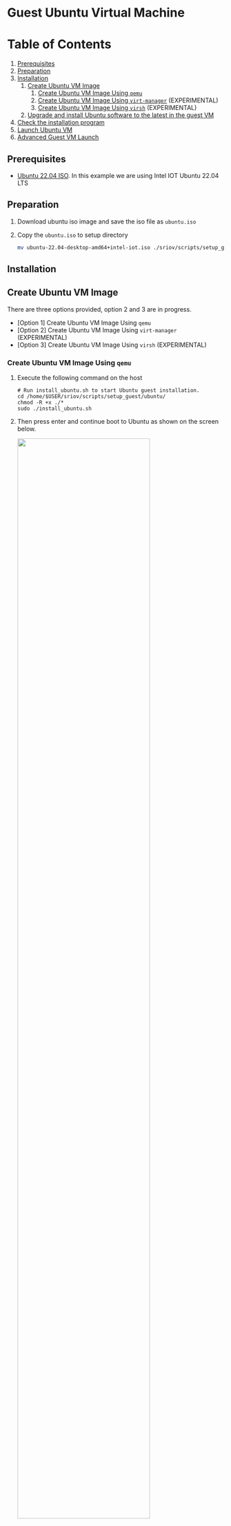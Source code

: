 # Guest Ubuntu Virtual Machine

# Table of Contents
1. [Prerequisites](#prerequisites)
1. [Preparation](#preparation)
1. [Installation](#installation)
    1. [Create Ubuntu VM Image](#create-ubuntu-vm-image)
        1. [Create Ubuntu VM Image Using `qemu`](#create-ubuntu-vm-image-using-qemu)
        1. [Create Ubuntu VM Image Using `virt-manager`](#create-ubuntu-vm-image-using-virt-manager) (EXPERIMENTAL)
        1. [Create Ubuntu VM Image Using `virsh`](#create-ubuntu-vm-image-using-virsh) (EXPERIMENTAL)
    1. [Upgrade and install Ubuntu software to the latest in the guest VM](#upgrade-and-install-ubuntu-software-to-the-latest-in-the-guest-vm)
1. [Check the installation program](#check-the-installation-program)
1. [Launch Ubuntu VM](#launch-ubuntu-vm)
1. [Advanced Guest VM Launch](#advanced-guest-vm-launch)

## Prerequisites

* [Ubuntu 22.04 ISO](https://cdimage.ubuntu.com/releases/jammy/release/inteliot/ubuntu-22.04-desktop-amd64+intel-iot.iso). In this example we are using Intel IOT Ubuntu 22.04 LTS

## Preparation

1. Download ubuntu iso image and save the iso file as `ubuntu.iso`

2. Copy the `ubuntu.iso` to setup directory

    ```sh
    mv ubuntu-22.04-desktop-amd64+intel-iot.iso ./sriov/scripts/setup_guest/ubuntu/ubuntu.iso
    ```

## Installation

## Create Ubuntu VM Image

There are three options provided, option 2 and 3 are in progress.

* [Option 1] Create Ubuntu VM Image Using `qemu`
* [Option 2] Create Ubuntu VM Image Using `virt-manager` (EXPERIMENTAL)
* [Option 3] Create Ubuntu VM Image Using `virsh` (EXPERIMENTAL)

### Create Ubuntu VM Image Using `qemu`

1. Execute the following command on the host

    ```shell
    # Run install_ubuntu.sh to start Ubuntu guest installation.
    cd /home/$USER/sriov/scripts/setup_guest/ubuntu/
    chmod -R +x ./*
    sudo ./install_ubuntu.sh
    ```
    
2. Then press enter and continue boot to Ubuntu as shown on the screen below.

    <img src=./media/ubuntusetup1.png width="80%">

3. Run Ubuntu OS installation to install into the guest image and shutdown after completion, continue to execute [Upgrade and install Ubuntu software to the latest in the guest VM](#upgrade-and-install-ubuntu-software-to-the-latest-in-the-guest-vm)

### Create Ubuntu VM Image Using `virt-manager`  (EXPERIMENTAL)

1. Run `virt-manager` to start Ubuntu guest installation on the host.

    ```shell
    virt-manager
    ```

2. Select image and follow Ubuntu installation steps until installation is successful.

    <img src=./media/setup_ubuntu1.png width="80%">
    <img src=./media/virtsetup3.png width="80%">
    <img src=./media/virtsetup4.png width="80%">
    <img src=./media/setup_ubuntu2.png width="80%">

3. After successful installation,  shutdown the virtual machine, continue to execute [Upgrade and install Ubuntu software to the latest in the guest VM](#upgrade-and-install-ubuntu-software-to-the-latest-in-the-guest-vm)

### Create Ubuntu VM Image Using `virsh`  (EXPERIMENTAL)

1. Run `virsh_install_ubuntu.sh` to start ubuntu guest installation.

    ```sh
    # on the host
    cd /home/$USER/sriov/scripts/setup_guest/ubuntu/
    sudo ./virsh_install_ubuntu.sh
    ```

2. Follow ubuntu installation steps until installation is successful.

    ```sh
    sudo virsh list --all
    ```

    Output
    ```sh
    Id   Name    State
    ------------------------
    1    ubuntu   running
    ```

3. After successful installation,  shutdown the virtual machine, continue to execute [Upgrade and install Ubuntu software to the latest in the guest VM](#upgrade-and-install-ubuntu-software-to-the-latest-in-the-guest-vm)

### Upgrade and install Ubuntu software to the latest in the guest VM

1. on the host, start the ubuntu VM

    ```shell
    cd /home/$USER/sriov/scripts/setup_guest/ubuntu/
    sudo ./start_ubuntu.sh
    ```
    
2. Open a `Terminal` withon the guest VM.

3. Run the command shown below to upgrade Ubuntu software to the latest in the guest VM.

    ```shell
    # Upgrade Ubuntu software
    sudo apt -y update
    sudo apt -y upgrade
    sudo apt -y install openssh-server
    ```

4. Copy the following files and directories from the /home/idvuser/ directory of the host to the /home/idvuser/ directory of the guest.

    ```shell
    # on the host
    cd /home/$USER/
    # `idvuser` is the user name of the virtual machine Ubuntu system, Please replace it yourself
    rsync -avz -e "ssh -p 2222" --exclude '*.qcow2' --exclude '*.iso' ./sriov idvuser@localhost:/home/idvuser/
    ```

5. Run sriov_setup_kernel.sh in Ubuntu guest VM. Please be patient, it will take a few hours

    ```shell
    # in the guest
    cd /home/$USER/
    cp -rf ./sriov/sriov_patches ./sriov/scripts/setup_guest/ubuntu/

    # This will install kernel and firmware, and update grub
    cd ./sriov/scripts/setup_guest/ubuntu/
    sudo ./sriov_prepare_projects.sh
    sudo ./sriov_setup_ubuntu_guest_kernel.sh
    ```

6. Reboot the system.

    ```shell
    sudo reboot
    ```

7. After rebooting, check if the kernel is the installed version.

    ```shell
    uname -r
    ```

    Output

    ```shell
    6.6.32-ubuntu-sriov
    ```

8. Prepare and generate the install files in Ubuntu guest VM.

    ```shell
    # on the guest
    cd /home/$USER/sriov/scripts/setup_guest/ubuntu/
    sudo ./sriov_install_projects.sh
    
    # After executing the above command, 3 folders will be generated
    # ./sriov/scripts/setup_guest/ubuntu/packages
    # ./sriov/scripts/setup_guest/ubuntu/sriov_install
    # ./sriov/scripts/setup_guest/ubuntu/sriov_build
    ```

9. Run configure_ubuntu_guest.sh in Ubuntu guest VM.

    ```shell
    # on the guest
    # This will install userspace libraries and tools
    cd /home/$USER/sriov/scripts/setup_guest/ubuntu/
    sudo ./configure_ubuntu_guest.sh
    ```

10. After the installation completed, reboot the guest when prompted.

11. Next, shutdown the guest properly. The Ubuntu image `Ubuntu.qcow2` is now ready to use.

## Check the installation program

### Start and Check VM

1. Start vm

    ```shell
    cd /home/$USER/sriov/scripts/setup_guest/ubuntu/
    sudo ./start_ubuntu.sh
    ```

2. Check the software version

    ```shell
    cd /home/$USER/sriov/scripts/setup_guest/ubuntu/
    sudo ./sriov_check_version.sh
    ```

    Example output
    ```shell
    gmmlib-sriov                        2405-1
    libdrm-amdgpu1:amd64                2.4.113-2~ubuntu0.22.04.1
    libdrm-common                       2.4.113-2~ubuntu0.22.04.1
    libdrm-dev:amd64                    2.4.113-2~ubuntu0.22.04.1
    libdrm-intel1:amd64                 2.4.113-2~ubuntu0.22.04.1
    libdrm-nouveau2:amd64               2.4.113-2~ubuntu0.22.04.1
    libdrm-radeon1:amd64                2.4.113-2~ubuntu0.22.04.1
    libdrm-sriov                        2405-1
    libdrm2:amd64                       2.4.113-2~ubuntu0.22.04.1
    libva-drm2:amd64                    2.14.0-1
    libva-sriov                         2405-1
    libva-utils-sriov                   2405-1
    libva-wayland2:amd64                2.14.0-1
    libva-x11-2:amd64                   2.14.0-1
    libva2:amd64                        2.14.0-1
    libvariable-magic-perl              0.62-1build5
    libva-utils-sriov                   2405-1
    media-driver-sriov                  2405-1
    libegl-mesa0:amd64                  23.2.1-1ubuntu3.1~22.04.2
    libegl1-mesa:amd64                  23.0.4-0ubuntu1~22.04.1
    libegl1-mesa-dev:amd64              23.2.1-1ubuntu3.1~22.04.2
    libgl1-mesa-dri:amd64               23.2.1-1ubuntu3.1~22.04.2
    libglapi-mesa:amd64                 23.2.1-1ubuntu3.1~22.04.2
    libglu1-mesa:amd64                  9.0.2-1
    libglu1-mesa-dev:amd64              9.0.2-1
    libglx-mesa0:amd64                  23.2.1-1ubuntu3.1~22.04.2
    mesa-common-dev:amd64               23.2.1-1ubuntu3.1~22.04.2
    mesa-sriov                          2405-1
    mesa-utils                          8.4.0-1ubuntu1
    mesa-utils-bin:amd64                8.4.0-1ubuntu1
    mesa-va-drivers:amd64               23.2.1-1ubuntu3.1~22.04.2
    mesa-vdpau-drivers:amd64            23.2.1-1ubuntu3.1~22.04.2
    mesa-vulkan-drivers:amd64           22.2.5-0ubuntu0.1~22.04.1
    onevpl-gpu-sriov                    2405-1
    onevpl-gpu-sriov                    2405-1
    onevpl-sriov                        2405-1
    libspice-client-glib-2.0-8:amd64    0.39-3ubuntu1
    libspice-client-gtk-3.0-5:amd64     0.39-3ubuntu1
    spice-client-glib-usb-acl-helper    0.39-3ubuntu1
    libspice-protocol-dev               0.14.3-1
    libspice-server-dev:amd64           0.15.0-2ubuntu4
    libspice-server1:amd64              0.15.0-2ubuntu4
    intel-igc-core                      1.0.13700.14
    intel-igc-opencl                    1.0.13700.14
    intel-level-zero-gpu                1.3.26032.30
    intel-opencl-icd                    23.13.26032.30
    libigdgmm12:amd64                   22.3.0
    ```

3. Check Ubuntu grub configuration

    ```shell
    sudo cat /etc/default/grub
    ```

    Example output
    
    ```shell
    GRUB_DEFAULT="Advanced options for Debian GNU/Linux>Debian GNU/Linux, with Linux 6.6.32-ubuntu"
    .....
    GRUB_CMDLINE_LINUX_DEFAULT="quiet console=tty0,115200n8 intel_iommu=on iommu=soft vt_handoff=7"
    GRUB_CMDLINE_LINUX="splash i915.enable_guc=3 i915.force_probe=* udmabuf.list_limit=8192"
    
    ```

4. Check the loading driver

    ```shell
    glxinfo -B
    ```

    Example output
    ```
    name of display: :0
    display: :0  screen: 0
    direct rendering: Yes
    Extended renderer info (GLX_MESA_query_renderer):
        Vendor: Intel (0x8086)
        Device: Mesa Intel(R) Graphics (ADL GT2) (0x46a6)
        Version: 23.2.1
        Accelerated: yes
        Video memory: 1974MB
        Unified memory: yes
        Preferred profile: core (0x1)
        Max core profile version: 4.6
        Max compat profile version: 4.6
        Max GLES1 profile version: 1.1
        Max GLES[23] profile version: 3.2
    OpenGL vendor string: Intel
    OpenGL renderer string: Mesa Intel(R) Graphics (ADL GT2)
    OpenGL core profile version string: 4.6 (Core Profile) Mesa 23.2.1 (git-49a47f187e)
    OpenGL core profile shading language version string: 4.60
    OpenGL core profile context flags: (none)
    OpenGL core profile profile mask: core profile
    
    OpenGL version string: 4.6 (Compatibility Profile) Mesa 23.2.1 (git-49a47f187e)
    OpenGL shading language version string: 4.60
    OpenGL context flags: (none)
    OpenGL profile mask: compatibility profile
    
    OpenGL ES profile version string: OpenGL ES 3.2 Mesa 23.2.1 (git-49a47f187e)
    OpenGL ES profile shading language version string: OpenGL ES GLSL ES 3.20`
    ```
## Launch Ubuntu VM

There are three options provided, option 2 and 3 are in progress. Choose the corresponding launch method according to your installation method.

* [Option 1] Launch From `qemu`
* [Option 2] Launch From `virt-manager` (EXPERIMENTAL)
* [Option 3] Launch From `virsh` (EXPERIMENTAL)

### Launch From `qemu`

1. Run `start_ubuntu.sh` to launch ubuntu virtual machine

    ```sh
    cd /home/$USER/sriov/scripts/setup_guest/ubuntu/
    sudo ./start_ubuntu.sh
    ```

### Launch From `virt-manager` (EXPERIMENTAL)

1. Run `virt-manager` to launch ubuntu virtual machine
    ```shell
    virt-manager
    ```
    <img src=./media/ubuntu_virt.png width="80%">

### Launch From `virsh` (EXPERIMENTAL)

1. Run `virsh` to launch ubuntu  virtual machine

    ```sh
    sudo virsh start ubuntu
    ```

## Advanced Guest VM Launch

   + Customize launch single VM
      The `start_ubuntu.sh` script help on the host
        ```shell
        cd /home/$USER/sriov/scripts/setup_guest/ubuntu/
        sudo ./start_ubuntu.sh -h
        ```

        Output

        ```shell
        start_ubuntu.sh [-h] [-m] [-c] [-n] [-d] [-f] [-p] [-e] [--passthrough-pci-usb] [--passthrough-pci-udc] [--passthrough-pci-audio] [--passthrough-pci-eth] [--passthrough-pci-wifi] [--disable-kernel-irqchip] [--display] [--enable-pwr-ctrl] [--spice] [--audio]
        Options:
            -h  show this help message
            -m  specify guest memory size, eg. "-m 4G or -m 4096M"
            -c  specify guest cpu number, eg. "-c 4"
            -n  specify guest vm name, eg. "-n <guest_name>"
            -d  specify guest virtual disk image, eg. "-d /path/to/<guest_image>"
            -f  specify guest firmware OVMF variable image, eg. "-d /path/to/<ovmf_vars.fd>"
            -p  specify host forward ports, current support ssh, eg. "-p ssh=2222"
            -e  specify extra qemu cmd, eg. "-e "-monitor stdio""
            --passthrough-pci-usb passthrough USB PCI bus to guest.
            --passthrough-pci-udc passthrough USB Device Controller ie. UDC PCI bus to guest.
            --passthrough-pci-audio passthrough Audio PCI bus to guest.
            --passthrough-pci-eth passthrough Ethernet PCI bus to guest.
            --passthrough-pci-wifi passthrough WiFi PCI bus to guest.
            --disable-kernel-irqchip set kernel_irqchip=off.
            --display specify guest display connectors configuration with HPD (Hot Plug Display) feature,
                  eg. "--display full-screen,connectors.0=HDMI-1,connectors.1=DP-1"
                sub-param: max-outputs=[number of displays], set the max number of displays for guest vm, eg. "max-outputs=2"
                sub-param: full-screen, switch the guest vm display to full-screen mode.
                sub-param: show-fps, show fps info on the guest vm primary display.
                sub-param: connectors.[index]=[connector name], assign a connected display connector to guest vm.
                sub-param: extend-abs-mode, enable extend absolute mode across all monitors.
                sub-param: disable-host-input, disallow host's HID devices to control the guest.
            --enable-pwr-ctrl option allow guest power control from host via qga socket.
            --spice enable SPICE feature with sub-parameters,
                  eg. "--spice display=egl-headless,port=3002,disable-ticketing=on,spice-audio=on,usb-redir=1"
                sub-param: display=[display mode], set display mode, eg. "display=egl-headless"
                sub-param: port=[spice port], assign spice port, eg. "port=3002"
                sub-param: disable-ticketing=[on|off], set disable-ticketing, eg. "disable-ticketing=on"
                sub-param: spice-audio=[on|off], set spice audio eg. "spice-audio=on"
                sub-param: usb-redir=[number of USB redir channel], set USB redirection channel number, eg. "usb-redir=2"
            --audio enable hda audio for guest vm with sub-parameters,
                  eg. "--audio device=intel-hda,name=hda-audio,sink=alsa_output.pci-0000_00_1f.3.analog-stereo,timer-period=5000"
                sub-param: device=[device], set audio device, eg. "device=intel-hda"
                sub-param: name=[name], set audio device name, eg. "name=hda-audio"
                sub-param: server=[audio server], set audio server, eg. "unix:/run/user/1000/pulse/native"
                sub-param: sink=[audio sink], set audio stream routing. Use "pacmd list-sinks" to find available audio sinks
                sub-param: timer-period=[period], set timer period in microseconds (us), eg. "timer-period=5000"
        ```
 + Launch Multiple Ubuntu Guest VMs

   Run the `start_all_ubuntu.sh`, Please be patient, it will take some time
    ```shell
    #on the host
    cd /home/$USER/scripts/setup_guest/ubuntu/
    sudo ./start_all_ubuntu.sh
    ```
   
   After running start_all_ubuntu.sh, it will help you do the following:
   
   1. create multiple copies of `OVMF` files.
   
   2. create and setup the Ubuntu guest images. And the images will be named as `ubuntu.qcow2`, `ubuntu2.qcow2`, `ubuntu3.qcow2` and `ubuntu4.qcow2`.
   
   3. start 4 VMs
   
    Script content:
   
    ```shell
    #!/bin/bash
    # Sample script to launch multiple Ubuntu guests
    # Remember to customise the launch commands according to HW 
    setup and use case:
    # - number of guests
    # - memory allocated
    # - core allocated
    if [ ! -e ./OVMF_VARS_ubuntu2.fd ] & [ ! -e ubuntu2.qcow2 ];then
        cp -rf ./OVMF_VARS_ubuntu.fd  ./OVMF_VARS_ubuntu2.fd
        cp -rf ./ubuntu.qcow2         ./ubuntu2.qcow2
    fi 
   
    if [ ! -e ./OVMF_VARS_ubuntu2.fd ] & [ ! -e ubuntu3.qcow2 ];then
        cp -rf ./OVMF_VARS_ubuntu.fd  ./OVMF_VARS_ubuntu3.fd
        cp -rf ./ubuntu.qcow2         ./ubuntu3.qcow2
    fi 
   
    if [ ! -e ./OVMF_VARS_ubuntu2.fd ] & [ ! -e ubuntu4.qcow2 ];then
        cp -rf ./OVMF_VARS_ubuntu.fd  ./OVMF_VARS_ubuntu4.fd
        cp -rf ./ubuntu.qcow2         ./ubuntu4.qcow2
    fi 
   
    # Propagate signal to children
    trap 'trap " " SIGTERM; kill 0; wait' SIGINT SIGTERM
    # Start Ubuntu multi guests
    echo "Starting Ubuntu Guest1..."
    sudo ./start_ubuntu.sh -m 2G -c 2 -n ubuntu-vm1 &
    echo "Starting Ubuntu Guest2..."
    sudo ./start_ubuntu.sh -m 2G -c 2 -n ubuntu-vm2 -f OVMF_VARS_ubuntu2.fd -d ubuntu2.qcow2 -p ssh=2223 &
    echo "Starting Ubuntu Guest3..."
    sudo ./start_ubuntu.sh -m 2G -c 2 -n ubuntu-vm3 -f OVMF_VARS_ubuntu3.fd -d ubuntu3.qcow2 -p ssh=2224 &
    echo "Starting Ubuntu Guest4..."
    sudo ./start_ubuntu.sh -m 2G -c 2 -n ubuntu-vm4 -f OVMF_VARS_ubuntu4.fd -d ubuntu4.qcow2 -p ssh=2225 &
    wait
    ```